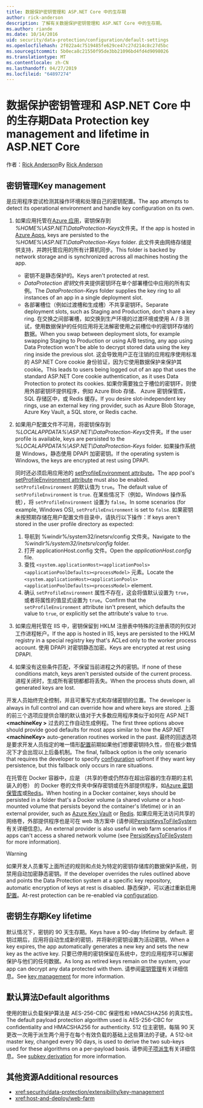 ```yaml
---
title: 数据保护密钥管理和 ASP.NET Core 中的生存期
author: rick-anderson
description: 了解有关数据保护密钥管理和 ASP.NET Core 中的生存期。
ms.author: riande
ms.date: 10/14/2016
uid: security/data-protection/configuration/default-settings
ms.openlocfilehash: 2f022a4c7519485fe629ce47c27d214c8c27d5bc
ms.sourcegitcommit: 5b0eca8c21550f95de3bb21096bd4fd4d9098026
ms.translationtype: MT
ms.contentlocale: zh-CN
ms.lasthandoff: 04/27/2019
ms.locfileid: "64897274"
---
```

# <a name="data-protection-key-management-and-lifetime-in-aspnet-core"></a><span data-ttu-id="cbf61-103">数据保护密钥管理和 ASP.NET Core 中的生存期</span><span class="sxs-lookup"><span data-stu-id="cbf61-103">Data Protection key management and lifetime in ASP.NET Core</span></span>

<span data-ttu-id="cbf61-104">作者：[Rick Anderson](https://twitter.com/RickAndMSFT)</span><span class="sxs-lookup"><span data-stu-id="cbf61-104">By [Rick Anderson](https://twitter.com/RickAndMSFT)</span></span>

## <a name="key-management"></a><span data-ttu-id="cbf61-105">密钥管理</span><span class="sxs-lookup"><span data-stu-id="cbf61-105">Key management</span></span>

<span data-ttu-id="cbf61-106">是应用程序尝试检测其操作环境和处理自己的密钥配置。</span><span class="sxs-lookup"><span data-stu-id="cbf61-106">The app attempts to detect its operational environment and handle key configuration on its own.</span></span>

1. <span data-ttu-id="cbf61-107">如果应用托管在[Azure 应用](https://azure.microsoft.com/services/app-service/)，密钥保存到 *%HOME%\ASP.NET\DataProtection-Keys*文件夹。</span><span class="sxs-lookup"><span data-stu-id="cbf61-107">If the app is hosted in [Azure Apps](https://azure.microsoft.com/services/app-service/), keys are persisted to the *%HOME%\ASP.NET\DataProtection-Keys* folder.</span></span> <span data-ttu-id="cbf61-108">此文件夹由网络存储提供支持，并跨托管应用的所有计算机同步。</span><span class="sxs-lookup"><span data-stu-id="cbf61-108">This folder is backed by network storage and is synchronized across all machines hosting the app.</span></span>
   * <span data-ttu-id="cbf61-109">密钥不是静态保护的。</span><span class="sxs-lookup"><span data-stu-id="cbf61-109">Keys aren't protected at rest.</span></span>
   * <span data-ttu-id="cbf61-110">*DataProtection 密钥*文件夹提供密钥环在单个部署槽位中应用的所有实例。</span><span class="sxs-lookup"><span data-stu-id="cbf61-110">The *DataProtection-Keys* folder supplies the key ring to all instances of an app in a single deployment slot.</span></span>
   * <span data-ttu-id="cbf61-111">各部署槽位（例如过渡槽和生成槽）不共享密钥环。</span><span class="sxs-lookup"><span data-stu-id="cbf61-111">Separate deployment slots, such as Staging and Production, don't share a key ring.</span></span> <span data-ttu-id="cbf61-112">在交换之间部署槽，如交换到生产环境的过渡环境或使用 A / B 测试，使用数据保护的任何应用将无法解密使用之前槽位中的密钥环存储的数据。</span><span class="sxs-lookup"><span data-stu-id="cbf61-112">When you swap between deployment slots, for example swapping Staging to Production or using A/B testing, any app using Data Protection won't be able to decrypt stored data using the key ring inside the previous slot.</span></span> <span data-ttu-id="cbf61-113">这会导致用户正在注销的应用程序使用标准的 ASP.NET Core cookie 身份验证，因为它使用数据保护来保护其 cookie。</span><span class="sxs-lookup"><span data-stu-id="cbf61-113">This leads to users being logged out of an app that uses the standard ASP.NET Core cookie authentication, as it uses Data Protection to protect its cookies.</span></span> <span data-ttu-id="cbf61-114">如果你需要独立于槽位的密钥环，则使用外部密钥环提供程序，例如 Azure Blob 存储、 Azure 密钥保管库，SQL 存储区中，或 Redis 缓存。</span><span class="sxs-lookup"><span data-stu-id="cbf61-114">If you desire slot-independent key rings, use an external key ring provider, such as Azure Blob Storage, Azure Key Vault, a SQL store, or Redis cache.</span></span>

1. <span data-ttu-id="cbf61-115">如果用户配置文件不可用，将密钥保存到 *%LOCALAPPDATA%\ASP.NET\DataProtection-Keys*文件夹。</span><span class="sxs-lookup"><span data-stu-id="cbf61-115">If the user profile is available, keys are persisted to the *%LOCALAPPDATA%\ASP.NET\DataProtection-Keys* folder.</span></span> <span data-ttu-id="cbf61-116">如果操作系统是 Windows，静态使用 DPAPI 加密密钥。</span><span class="sxs-lookup"><span data-stu-id="cbf61-116">If the operating system is Windows, the keys are encrypted at rest using DPAPI.</span></span>

   <span data-ttu-id="cbf61-117">同时还必须启用应用池的 [setProfileEnvironment attribute](/iis/configuration/system.applicationhost/applicationpools/add/processmodel#configuration)。</span><span class="sxs-lookup"><span data-stu-id="cbf61-117">The app pool's [setProfileEnvironment attribute](/iis/configuration/system.applicationhost/applicationpools/add/processmodel#configuration) must also be enabled.</span></span> <span data-ttu-id="cbf61-118">`setProfileEnvironment` 的默认值为 `true`。</span><span class="sxs-lookup"><span data-stu-id="cbf61-118">The default value of `setProfileEnvironment` is `true`.</span></span> <span data-ttu-id="cbf61-119">在某些情况下（例如，Windows 操作系统），将 `setProfileEnvironment` 设置为 `false`。</span><span class="sxs-lookup"><span data-stu-id="cbf61-119">In some scenarios (for example, Windows OS), `setProfileEnvironment` is set to `false`.</span></span> <span data-ttu-id="cbf61-120">如果密钥未按预期存储在用户配置文件目录中，请执行以下操作：</span><span class="sxs-lookup"><span data-stu-id="cbf61-120">If keys aren't stored in the user profile directory as expected:</span></span>

   1. <span data-ttu-id="cbf61-121">导航到 %windir%/system32/inetsrv/config 文件夹。</span><span class="sxs-lookup"><span data-stu-id="cbf61-121">Navigate to the *%windir%/system32/inetsrv/config* folder.</span></span>
   1. <span data-ttu-id="cbf61-122">打开 applicationHost.config 文件。</span><span class="sxs-lookup"><span data-stu-id="cbf61-122">Open the *applicationHost.config* file.</span></span>
   1. <span data-ttu-id="cbf61-123">查找 `<system.applicationHost><applicationPools><applicationPoolDefaults><processModel>` 元素。</span><span class="sxs-lookup"><span data-stu-id="cbf61-123">Locate the `<system.applicationHost><applicationPools><applicationPoolDefaults><processModel>` element.</span></span>
   1. <span data-ttu-id="cbf61-124">确认 `setProfileEnvironment` 属性不存在，这会将值默认设置为 `true`，或者将属性的值显式设置为 `true`。</span><span class="sxs-lookup"><span data-stu-id="cbf61-124">Confirm that the `setProfileEnvironment` attribute isn't present, which defaults the value to `true`, or explicitly set the attribute's value to `true`.</span></span>

1. <span data-ttu-id="cbf61-125">如果应用托管在 IIS 中，密钥保留到 HKLM 注册表中特殊的注册表项的列仅对工作进程帐户。</span><span class="sxs-lookup"><span data-stu-id="cbf61-125">If the app is hosted in IIS, keys are persisted to the HKLM registry in a special registry key that's ACLed only to the worker process account.</span></span> <span data-ttu-id="cbf61-126">使用 DPAPI 对密钥静态加密。</span><span class="sxs-lookup"><span data-stu-id="cbf61-126">Keys are encrypted at rest using DPAPI.</span></span>

1. <span data-ttu-id="cbf61-127">如果没有这些条件匹配，不保留当前进程之外的密钥。</span><span class="sxs-lookup"><span data-stu-id="cbf61-127">If none of these conditions match, keys aren't persisted outside of the current process.</span></span> <span data-ttu-id="cbf61-128">进程关闭时，生成所有密钥都都将丢失。</span><span class="sxs-lookup"><span data-stu-id="cbf61-128">When the process shuts down, all generated keys are lost.</span></span>

<span data-ttu-id="cbf61-129">开发人员始终完全控制，并且可重写方式和存储密钥的位置。</span><span class="sxs-lookup"><span data-stu-id="cbf61-129">The developer is always in full control and can override how and where keys are stored.</span></span> <span data-ttu-id="cbf61-130">上面的前三个选项应提供合理的默认值对于大多数应用程序类似于如何在 ASP.NET  **\<machineKey >** 过去的工作自动生成例程。</span><span class="sxs-lookup"><span data-stu-id="cbf61-130">The first three options above should provide good defaults for most apps similar to how the ASP.NET **\<machineKey>** auto-generation routines worked in the past.</span></span> <span data-ttu-id="cbf61-131">最终的回退选项是要求开发人员指定的唯一情形[配置](xref:security/data-protection/configuration/overview)前期如果他们想要密钥持久性，但在极少数情况下才会出现以上后备机制。</span><span class="sxs-lookup"><span data-stu-id="cbf61-131">The final, fallback option is the only scenario that requires the developer to specify [configuration](xref:security/data-protection/configuration/overview) upfront if they want key persistence, but this fallback only occurs in rare situations.</span></span>

<span data-ttu-id="cbf61-132">在托管在 Docker 容器中，应是 （共享的卷或仍然存在超出容器的生存期的主机装入的卷） 的 Docker 卷的文件夹中保存密钥或在外部提供程序，如[Azure 密钥保管库](https://azure.microsoft.com/services/key-vault/)或[Redis](https://redis.io/)。</span><span class="sxs-lookup"><span data-stu-id="cbf61-132">When hosting in a Docker container, keys should be persisted in a folder that's a Docker volume (a shared volume or a host-mounted volume that persists beyond the container's lifetime) or in an external provider, such as [Azure Key Vault](https://azure.microsoft.com/services/key-vault/) or [Redis](https://redis.io/).</span></span> <span data-ttu-id="cbf61-133">如果应用无法访问共享的网络卷，外部提供程序也是可在 web 场方案中 (请参阅[PersistKeysToFileSystem](xref:security/data-protection/configuration/overview#persistkeystofilesystem)有关详细信息)。</span><span class="sxs-lookup"><span data-stu-id="cbf61-133">An external provider is also useful in web farm scenarios if apps can't access a shared network volume (see [PersistKeysToFileSystem](xref:security/data-protection/configuration/overview#persistkeystofilesystem) for more information).</span></span>

> [!WARNING]
> <span data-ttu-id="cbf61-134">如果开发人员重写上面所述的规则和点处为特定的密钥存储库的数据保护系统，则禁用自动加密静态密钥。</span><span class="sxs-lookup"><span data-stu-id="cbf61-134">If the developer overrides the rules outlined above and points the Data Protection system at a specific key repository, automatic encryption of keys at rest is disabled.</span></span> <span data-ttu-id="cbf61-135">静态保护，可以通过重新启用[配置](xref:security/data-protection/configuration/overview)。</span><span class="sxs-lookup"><span data-stu-id="cbf61-135">At-rest protection can be re-enabled via [configuration](xref:security/data-protection/configuration/overview).</span></span>

## <a name="key-lifetime"></a><span data-ttu-id="cbf61-136">密钥生存期</span><span class="sxs-lookup"><span data-stu-id="cbf61-136">Key lifetime</span></span>

<span data-ttu-id="cbf61-137">默认情况下，密钥的 90 天生存期。</span><span class="sxs-lookup"><span data-stu-id="cbf61-137">Keys have a 90-day lifetime by default.</span></span> <span data-ttu-id="cbf61-138">密钥过期后，应用将自动生成新的密钥，并将新的密钥设置为活动密钥。</span><span class="sxs-lookup"><span data-stu-id="cbf61-138">When a key expires, the app automatically generates a new key and sets the new key as the active key.</span></span> <span data-ttu-id="cbf61-139">只要已停用的密钥保留在系统中，您的应用程序可以解密保护与他们的任何数据。</span><span class="sxs-lookup"><span data-stu-id="cbf61-139">As long as retired keys remain on the system, your app can decrypt any data protected with them.</span></span> <span data-ttu-id="cbf61-140">请参阅[密钥管理](xref:security/data-protection/implementation/key-management#key-expiration-and-rolling)有关详细信息。</span><span class="sxs-lookup"><span data-stu-id="cbf61-140">See [key management](xref:security/data-protection/implementation/key-management#key-expiration-and-rolling) for more information.</span></span>

## <a name="default-algorithms"></a><span data-ttu-id="cbf61-141">默认算法</span><span class="sxs-lookup"><span data-stu-id="cbf61-141">Default algorithms</span></span>

<span data-ttu-id="cbf61-142">使用的默认负载保护算法是 AES-256-CBC 保密性和 HMACSHA256 的真实性。</span><span class="sxs-lookup"><span data-stu-id="cbf61-142">The default payload protection algorithm used is AES-256-CBC for confidentiality and HMACSHA256 for authenticity.</span></span> <span data-ttu-id="cbf61-143">512 位主密钥，每隔 90 天更改一次用于派生两个用于在每个有效负载的基础上这些算法的子键。</span><span class="sxs-lookup"><span data-stu-id="cbf61-143">A 512-bit master key, changed every 90 days, is used to derive the two sub-keys used for these algorithms on a per-payload basis.</span></span> <span data-ttu-id="cbf61-144">请参阅[子项派生](xref:security/data-protection/implementation/subkeyderivation#additional-authenticated-data-and-subkey-derivation)有关详细信息。</span><span class="sxs-lookup"><span data-stu-id="cbf61-144">See [subkey derivation](xref:security/data-protection/implementation/subkeyderivation#additional-authenticated-data-and-subkey-derivation) for more information.</span></span>

## <a name="additional-resources"></a><span data-ttu-id="cbf61-145">其他资源</span><span class="sxs-lookup"><span data-stu-id="cbf61-145">Additional resources</span></span>

* <xref:security/data-protection/extensibility/key-management>
* <xref:host-and-deploy/web-farm>
